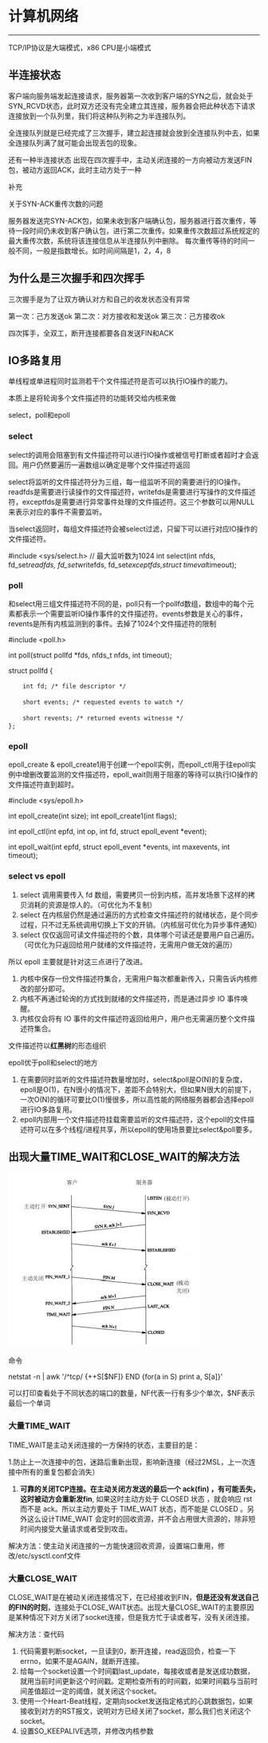 # 计算机网络

---

TCP/IP协议是大端模式，x86 CPU是小端模式

## 半连接状态

客户端向服务端发起连接请求，服务器第一次收到客户端的SYN之后，就会处于SYN_RCVD状态，此时双方还没有完全建立其连接，服务器会把此种状态下请求连接放到一个队列里，我们将这种队列称之为半连接队列。

全连接队列就是已经完成了三次握手，建立起连接就会放到全连接队列中去，如果全连接队列满了就可能会出现丢包的现象。

还有一种半连接状态 出现在四次握手中，主动关闭连接的一方向被动方发送FIN包，被动方返回ACK，此时主动方处于一种

补充

关于SYN-ACK重传次数的问题

服务器发送完SYN-ACK包，如果未收到客户端确认包，服务器进行首次重传，等待一段时间仍未收到客户确认包，进行第二次重传。如果重传次数超过系统规定的最大重传次数，系统将该连接信息从半连接队列中删除。
每次重传等待的时间一般不同，一般是指数增长。如时间间隔是1，2，4，8

## 为什么是三次握手和四次挥手

三次握手是为了让双方确认对方和自己的收发状态没有异常

第一次：己方发送ok
第二次：对方接收和发送ok
第三次：己方接收ok

四次挥手，全双工，断开连接都要各自发送FIN和ACK

## IO多路复用

单线程或单进程同时监测若干个文件描述符是否可以执行IO操作的能力。

本质上是将轮询多个文件描述符的功能转交给内核来做

select，poll和epoll

### select

select的调用会阻塞到有文件描述符可以进行IO操作或被信号打断或者超时才会返回。用户仍然要遍历一遍数组以确定是哪个文件描述符返回

select将监听的文件描述符分为三组，每一组监听不同的需要进行的IO操作。readfds是需要进行读操作的文件描述符，writefds是需要进行写操作的文件描述符，exceptfds是需要进行异常事件处理的文件描述符。这三个参数可以用NULL来表示对应的事件不需要监听。

当select返回时，每组文件描述符会被select过滤，只留下可以进行对应IO操作的文件描述符。

<html>

#include <sys/select.h>
// 最大监听数为1024
int select(int nfds, fd_set*readfds, fd_set*writefds,
                fd_set*exceptfds,struct timeval*timeout);

</html>

### poll

和select用三组文件描述符不同的是，poll只有一个pollfd数组，数组中的每个元素都表示一个需要监听IO操作事件的文件描述符。events参数是关心的事件，revents是所有内核监测到的事件。去掉了1024个文件描述符的限制

<html>

#include <poll.h>

int poll(struct pollfd *fds, nfds_t nfds, int timeout); 

struct pollfd { 
        
        int fd; /* file descriptor */
        
        short events; /* requested events to watch */

        short revents; /* returned events witnesse */
    };

</html>

### epoll

epoll_create & epoll_create1用于创建一个epoll实例，而epoll_ctl用于往epoll实例中增删改要监测的文件描述符，epoll_wait则用于阻塞的等待可以执行IO操作的文件描述符直到超时。

<html>

#include <sys/epoll.h>

int epoll_create(int size);
int epoll_create1(int flags);

int epoll_ctl(int epfd, int op, int fd, struct epoll_event *event);

int epoll_wait(int epfd, struct epoll_event *events,
            int maxevents, int timeout);

</html>

### select vs epoll

1. select 调用需要传入 fd 数组，需要拷贝一份到内核，高并发场景下这样的拷贝消耗的资源是惊人的。（可优化为不复制）
2. select 在内核层仍然是通过遍历的方式检查文件描述符的就绪状态，是个同步过程，只不过无系统调用切换上下文的开销。（内核层可优化为异步事件通知）
3. select 仅仅返回可读文件描述符的个数，具体哪个可读还是要用户自己遍历。（可优化为只返回给用户就绪的文件描述符，无需用户做无效的遍历）

所以 epoll 主要就是针对这三点进行了改进。

1. 内核中保存一份文件描述符集合，无需用户每次都重新传入，只需告诉内核修改的部分即可。
2. 内核不再通过轮询的方式找到就绪的文件描述符，而是通过异步 IO 事件唤醒。
3. 内核仅会将有 IO 事件的文件描述符返回给用户，用户也无需遍历整个文件描述符集合。

文件描述符以**红黑树**的形态组织

epoll优于poll和select的地方

1. 在需要同时监听的文件描述符数量增加时，select&poll是O(N)的复杂度，epoll是O(1)，在N很小的情况下，差距不会特别大，但如果N很大的前提下，一次O(N)的循环可要比O(1)慢很多，所以高性能的网络服务器都会选择epoll进行IO多路复用。
2. epoll内部用一个文件描述符挂载需要监听的文件描述符，这个epoll的文件描述符可以在多个线程/进程共享，所以epoll的使用场景要比select&poll要多。


## 出现大量TIME_WAIT和CLOSE_WAIT的解决方法

![三次握手和四次挥手](img/三次握手和四次挥手.png)

命令

netstat -n | awk '/^tcp/ {++S[$NF]} END {for(a in S) print a, S[a]}’

可以打印查看处于不同状态的端口的数量，NF代表一行有多少个单次，$NF表示最后一个单词

### 大量TIME_WAIT

TIME_WAIT是主动关闭连接的一方保持的状态，主要目的是：

1.防止上一次连接中的包，迷路后重新出现，影响新连接（经过2MSL，上一次连接中所有的重复包都会消失）
1. **可靠的关闭TCP连接。在主动关闭方发送的最后一个 ack(fin) ，有可能丢失，这时被动方会重新发fin**, 如果这时主动方处于 CLOSED 状态 ，就会响应 rst 而不是 ack。所以主动方要处于 TIME_WAIT 状态，而不能是 CLOSED 。另外这么设计TIME_WAIT 会定时的回收资源，并不会占用很大资源的，除非短时间内接受大量请求或者受到攻击。

解决方法：使主动关闭连接的一方能快速回收资源，设置端口重用，修改/etc/sysctl.conf文件

### 大量CLOSE_WAIT

CLOSE_WAIT是在被动关闭连接情况下，在已经接收到FIN，**但是还没有发送自己的FIN的时刻**，连接处于CLOSE_WAIT状态。出现大量CLOSE_WAIT的主要原因是某种情况下对方关闭了socket连接，但是我方忙于读或者写，没有关闭连接。

解决方法：查代码

1. 代码需要判断socket，一旦读到0，断开连接，read返回负，检查一下errno，如果不是AGAIN，就断开连接。
2. 给每一个socket设置一个时间戳last_update，每接收或者是发送成功数据，就用当前时间更新这个时间戳。定期检查所有的时间戳，如果时间戳与当前时间差值超过一定的阈值，就关闭这个socket。
3. 使用一个Heart-Beat线程，定期向socket发送指定格式的心跳数据包，如果接收到对方的RST报文，说明对方已经关闭了socket，那么我们也关闭这个socket。
4. 设置SO_KEEPALIVE选项，并修改内核参数



